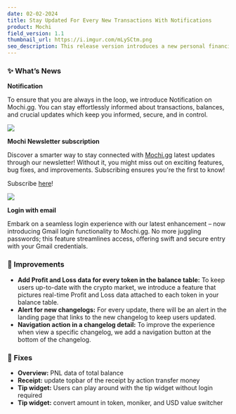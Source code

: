 ```yaml
---
date: 02-02-2024
title: Stay Updated For Every New Transactions With Notifications 
product: Mochi
field_version: 1.1
thumbnail_url: https://i.imgur.com/mLySCtm.png
seo_description: This release version introduces a new personal financial assistant to help users keep track of all critical updates from their accounts and Mochi. 
---
```

### ✨ What’s News

**Notification**

To ensure that you are always in the loop, we introduce Notification on Mochi.gg. You can stay effortlessly informed about transactions, balances, and crucial updates which keep you informed, secure, and in control.

![](https://i.imgur.com/mLySCtm.png)

**Mochi Newsletter subscription** 

Discover a smarter way to stay connected with [Mochi.gg](http://mochi.gg/) latest updates through our newsletter! Without it, you might miss out on exciting features, bug fixes, and improvements. Subscribing ensures you're the first to know!

Subscribe [here](https://dmmochigg.substack.com)!

![](https://i.imgur.com/xzQ4S0R.png)

[//]: new_line

**Login with email**

Embark on a seamless login experience with our latest enhancement – now introducing Gmail login functionality to Mochi.gg. No more juggling passwords; this feature streamlines access, offering swift and secure entry with your Gmail credentials.

[//]: break

### 💎 Improvements

- **Add Profit and Loss data for every token in the balance table:** To keep users up-to-date with the crypto market, we introduce a feature that pictures real-time Profit and Loss data attached to each token in your balance table.
- **Alert for new changelogs:** For every update, there will be an alert in the landing page that links to the new changelog to keep users updated.
- **Navigation action in a changelog detail:** To improve the experience when view a specific changelog, we add a navigation button at the bottom of the changelog.

### 🐛 Fixes

- **Overview:** PNL data of total balance
- **Receipt:** update topbar of the receipt by action transfer money
- **Tip widget:** Users can play around with the tip widget without login required
- **Tip widget:** convert amount in token, moniker, and USD value switcher
